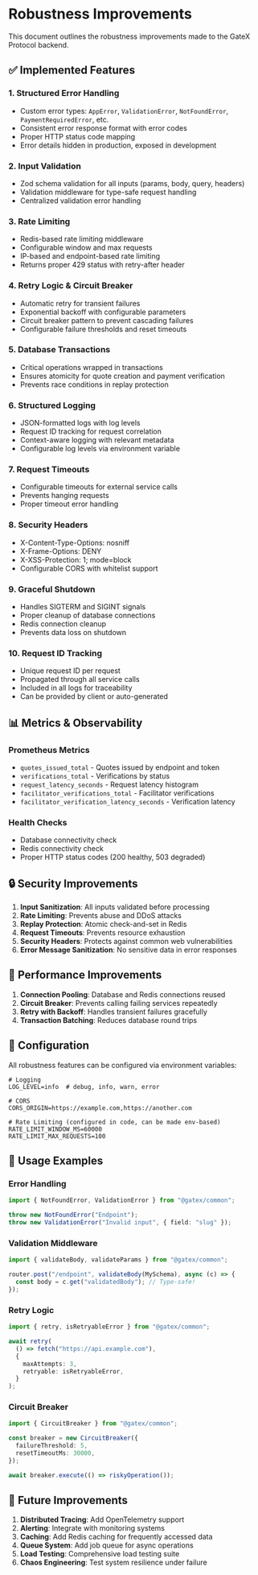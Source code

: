 # Robustness Improvements

This document outlines the robustness improvements made to the GateX Protocol backend.

## ✅ Implemented Features

### 1. **Structured Error Handling**
- Custom error types: `AppError`, `ValidationError`, `NotFoundError`, `PaymentRequiredError`, etc.
- Consistent error response format with error codes
- Proper HTTP status code mapping
- Error details hidden in production, exposed in development

### 2. **Input Validation**
- Zod schema validation for all inputs (params, body, query, headers)
- Validation middleware for type-safe request handling
- Centralized validation error handling

### 3. **Rate Limiting**
- Redis-based rate limiting middleware
- Configurable window and max requests
- IP-based and endpoint-based rate limiting
- Returns proper 429 status with retry-after header

### 4. **Retry Logic & Circuit Breaker**
- Automatic retry for transient failures
- Exponential backoff with configurable parameters
- Circuit breaker pattern to prevent cascading failures
- Configurable failure thresholds and reset timeouts

### 5. **Database Transactions**
- Critical operations wrapped in transactions
- Ensures atomicity for quote creation and payment verification
- Prevents race conditions in replay protection

### 6. **Structured Logging**
- JSON-formatted logs with log levels
- Request ID tracking for request correlation
- Context-aware logging with relevant metadata
- Configurable log levels via environment variable

### 7. **Request Timeouts**
- Configurable timeouts for external service calls
- Prevents hanging requests
- Proper timeout error handling

### 8. **Security Headers**
- X-Content-Type-Options: nosniff
- X-Frame-Options: DENY
- X-XSS-Protection: 1; mode=block
- Configurable CORS with whitelist support

### 9. **Graceful Shutdown**
- Handles SIGTERM and SIGINT signals
- Proper cleanup of database connections
- Redis connection cleanup
- Prevents data loss on shutdown

### 10. **Request ID Tracking**
- Unique request ID per request
- Propagated through all service calls
- Included in all logs for traceability
- Can be provided by client or auto-generated

## 📊 Metrics & Observability

### Prometheus Metrics
- `quotes_issued_total` - Quotes issued by endpoint and token
- `verifications_total` - Verifications by status
- `request_latency_seconds` - Request latency histogram
- `facilitator_verifications_total` - Facilitator verifications
- `facilitator_verification_latency_seconds` - Verification latency

### Health Checks
- Database connectivity check
- Redis connectivity check
- Proper HTTP status codes (200 healthy, 503 degraded)

## 🔒 Security Improvements

1. **Input Sanitization**: All inputs validated before processing
2. **Rate Limiting**: Prevents abuse and DDoS attacks
3. **Replay Protection**: Atomic check-and-set in Redis
4. **Request Timeouts**: Prevents resource exhaustion
5. **Security Headers**: Protects against common web vulnerabilities
6. **Error Message Sanitization**: No sensitive data in error responses

## 🚀 Performance Improvements

1. **Connection Pooling**: Database and Redis connections reused
2. **Circuit Breaker**: Prevents calling failing services repeatedly
3. **Retry with Backoff**: Handles transient failures gracefully
4. **Transaction Batching**: Reduces database round trips

## 🔧 Configuration

All robustness features can be configured via environment variables:

```env
# Logging
LOG_LEVEL=info  # debug, info, warn, error

# CORS
CORS_ORIGIN=https://example.com,https://another.com

# Rate Limiting (configured in code, can be made env-based)
RATE_LIMIT_WINDOW_MS=60000
RATE_LIMIT_MAX_REQUESTS=100
```

## 📝 Usage Examples

### Error Handling
```typescript
import { NotFoundError, ValidationError } from "@gatex/common";

throw new NotFoundError("Endpoint");
throw new ValidationError("Invalid input", { field: "slug" });
```

### Validation Middleware
```typescript
import { validateBody, validateParams } from "@gatex/common";

router.post("/endpoint", validateBody(MySchema), async (c) => {
  const body = c.get("validatedBody"); // Type-safe!
});
```

### Retry Logic
```typescript
import { retry, isRetryableError } from "@gatex/common";

await retry(
  () => fetch("https://api.example.com"),
  {
    maxAttempts: 3,
    retryable: isRetryableError,
  }
);
```

### Circuit Breaker
```typescript
import { CircuitBreaker } from "@gatex/common";

const breaker = new CircuitBreaker({
  failureThreshold: 5,
  resetTimeoutMs: 30000,
});

await breaker.execute(() => riskyOperation());
```

## 🎯 Future Improvements

1. **Distributed Tracing**: Add OpenTelemetry support
2. **Alerting**: Integrate with monitoring systems
3. **Caching**: Add Redis caching for frequently accessed data
4. **Queue System**: Add job queue for async operations
5. **Load Testing**: Comprehensive load testing suite
6. **Chaos Engineering**: Test system resilience under failure

